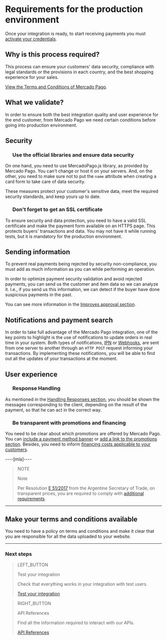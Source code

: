 # Requirements for the production environment

Once your integration is ready, to start receiving payments you must [activate your credentials]([FAKER][CREDENTIALS][URL]).

## Why is this process required?

This process can ensure your customers' data security, compliance with legal standards or the provisions in each country, and the best shopping experience for your sales.

[View the Terms and Conditions of Mercado Pago](https://www.mercadopago[FAKER][URL][DOMAIN]/developers/en/guides/resources/legal/terms-and-conditions).

## What we validate?
In order to ensure both the best integration quality and user experience for the end customer, from Mercado Pago we need certain conditions before going into production environment.

## Security

### &nbsp;&nbsp;&nbsp;&nbsp;&nbsp;&nbsp;Use the official libraries and ensure data security

On one hand, you need to use MercadoPago.js library, as provided by Mercado Pago. You can't change or host it on your servers. And, on the other, you need to make sure not to put the `name` attribute when creating a card form to take care of data security.

These measures protect your customer's sensitive data, meet the required security standards, and keep yours up to date.

### &nbsp;&nbsp;&nbsp;&nbsp;&nbsp;&nbsp;Don't forget to get an SSL certificate

To ensure security and data protection, you need to have a valid SSL certificate and make the payment form available on an HTTPS page. This protects buyers' transactions and data. You may not have it while running tests, but it is mandatory for the production environment.

## Sending information

To prevent real payments being rejected by security non-compliance, you must add as much information as you can while performing an operation.

In order to optimize payment security validation and avoid rejected payments, you can send us the customer and item data so we can analyze it. I.e., if you send us this information, we can detect if the buyer have done suspicious payments in the past.

You can see more information in the [Improves approval section](https://www.mercadopago[FAKER][URL][DOMAIN]/developers/en/guides/manage-account/account/payment-rejections/).

## Notifications and payment search

In order to take full advantage of the Mercado Pago integration, one of the key points to highlight is the use of notifications to update orders in real time in your system.
Both types of notifications, [IPN](https://www.mercadopago[FAKER][URL][DOMAIN]/developers/en/guides/notifications/ipn/) or [Webhooks](https://www.mercadopago[FAKER][URL][DOMAIN]/developers/en/guides/notifications/webhooks/), are sent from one server to another through an `HTTP POST` request informing your transactions.
By implementing these notifications, you will be able to find out all the updates of your transactions at the moment.

## User experience

### &nbsp;&nbsp;&nbsp;&nbsp;&nbsp;&nbsp;Response Handling

As mentioned in the [Handling Responses section](https://www.mercadopago[FAKER][URL][DOMAIN]/developers/en/guides/online-payments/checkout-api/handling-responses/), you should be shown the messages corresponding to the client, depending on the result of the payment, so that he can act in the correct way.

### &nbsp;&nbsp;&nbsp;&nbsp;&nbsp;&nbsp;Be transparent with promotions and financing

You need to be clear about which promotions are offered by Mercado Pago. You can [include a payment method banner](https://www.mercadopago[FAKER][URL][DOMAIN]/developers/en/guides/resources/banners/introduction/) or [add a link to the promotions section](https://www.mercadopago.com/mla/credit_card_promos.htm). Besides, you need to inform [financing costs applicable to your customers](https://www.mercadopago[FAKER][URL][DOMAIN]/ayuda/costos-financiacion_621).

----[mla]----
> NOTE
>
> Note
>
> Per Resolution [E 51/2017](https://www.boletinoficial.gob.ar/#!DetalleNormaBusquedaRapida/158269/20170125/resolucion%2051) from the Argentine Secretary of Trade, on transparent prices, you are required to comply with [additional requirements](https://www.mercadopago.com.ar/developers/en/guides/resources/localization/considerations-argentina/).
------------

## Make your terms and conditions available

You need to have a policy on terms and conditions and make it clear that you are responsible for all the data uploaded to your website.

---
### Next steps

> LEFT_BUTTON
>
> Test your integration
>
> Check that everything works in your integration with test users.
>
> [Test your integration](https://www.mercadopago[FAKER][URL][DOMAIN]/developers/en/guides/online-payments/checkout-api/testing)

> RIGHT_BUTTON
>
> API References
>
> Find all the information required to interact with our APIs.
>
> [API References](https://www.mercadopago[FAKER][URL][DOMAIN]/developers/en/reference/)


